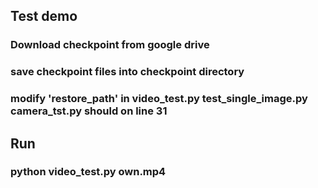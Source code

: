 ## Test demo
### Download checkpoint from google drive 
### save checkpoint files into checkpoint directory
### modify 'restore_path' in  video_test.py test_single_image.py camera_tst.py should on line 31
## Run
### python video_test.py own.mp4
